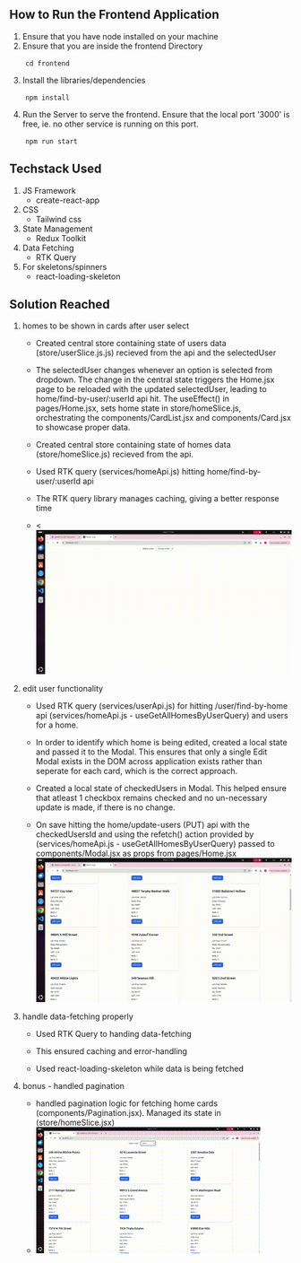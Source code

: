 ## How to Run the Frontend Application
1. Ensure that you have node installed on your machine
2. Ensure that you are inside the frontend Directory
```
    cd frontend
```
3. Install the libraries/dependencies
```
    npm install 
```
4. Run the Server to serve the frontend. Ensure that the local port '3000' is free, ie. no other service is running on this port.
```
    npm run start
```

## Techstack Used
1. JS Framework
    - create-react-app
2. CSS
    - Tailwind css
3. State Management
    - Redux Toolkit 
4. Data Fetching
    - RTK Query 
5. For skeletons/spinners
    - react-loading-skeleton

## Solution Reached
1. homes to be shown in cards after user select
    - Created central store containing state of users data (store/userSlice.js.js) recieved from the api and the selectedUser

    - The selectedUser changes whenever an option is selected from dropdown. The change in the central state triggers the    Home.jsx page to be reloaded with the updated selectedUser, leading to home/find-by-user/:userId api hit. The useEffect() in pages/Home.jsx, sets home state in store/homeSlice.js, orchestrating the components/CardList.jsx and components/Card.jsx to showcase proper data.

    - Created central store containing state of homes data (store/homeSlice.js) recieved from the api. 

    - Used RTK query (services/homeApi.js)  hitting home/find-by-user/:userId api

    - The RTK query library manages caching, giving a better response time

    - <![alt text](docs/home-page.gif)


2. edit user functionality 
    - Used RTK query (services/userApi.js) for hitting /user/find-by-home api (services/homeApi.js - useGetAllHomesByUserQuery) and users for a home.

    - In order to identify which home is being edited, created a local state and passed it to the Modal. This ensures that only a  single Edit Modal exists in the DOM across application exists rather than seperate for each card, which is the correct approach.

    - Created a local state of checkedUsers in Modal. This helped ensure that atleast 1 checkbox remains checked and no un-necessary update is made, if there is no change.

    - On save hitting the home/update-users (PUT) api with the checkedUsersId and using the refetch() action provided by (services/homeApi.js - useGetAllHomesByUserQuery) passed to components/Modal.jsx as props from pages/Home.jsx
    ![alt text](docs/edit-home.gif)

3. handle data-fetching properly
    - Used RTK Query to handing data-fetching

    - This ensured caching and error-handling

    - Used react-loading-skeleton while data is being fetched

4. bonus - handled pagination
    - handled pagination logic for fetching home cards (components/Pagination.jsx). Managed its state in (store/homeSlice.jsx)
    - ![alt text](docs/pagination.gif)

